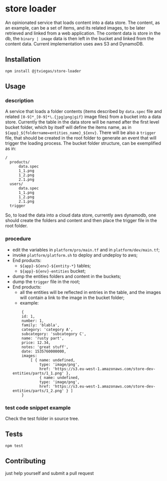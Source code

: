 store loader
=========

An opinionated service that loads content into a data store.
The content, as an example, can be a set of items, and its related images, 
to be later retrieved and linked from a web application. 
The content data is store in the db, the `binary | image` data is then left in the bucket and linked from the content data.
Current implementation uses aws S3 and DynamoDB.

## Installation

  `npm install @jtviegas/store-loader`

## Usage

### description

A service that loads a folder contents (items described by `data.spec` file and related 
```[0-9]*_[0-9]*\.{jpg|png|gif}``` image files) from a bucket into a data store.
Currently the table in the data store will be named after the first level bucket folder, 
which by itself will define the items name, as in ```${app}_${foldername=entities_name}_${env}```.
There will be also a ```trigger``` file, that should be created in the root folder to generate an event
that will trigger the loading process.
The bucket folder structure, can be exemplified as in:

    /
      products/
          data.spec
          1_1.png
          1_2.png
          2.1.png 
      users/  
          data.spec
          1_1.png
          1_2.png
          2.1.png
      trigger
          
So, to load the data into a cloud data store, currently aws dynamodb, one should create the folders and content
and then place the trigger file in the root folder.

### procedure
  - edit the variables in `platform/pro/main.tf` and in `platform/dev/main.tf`;
  - invoke `platform/platform.sh` to deploy and undeploy to aws;
  - End products:
    - `${app}-${env}-${entity-*}` tables; 
    - `${app}-${env}-entities` bucket;
  - dump the entities folders and content in the buckets;
  - dump the `trigger` file in the root;
  - End products:
    - all the entities will be reflected in entries in the table, and the images will contain a link to the image in the bucket folder;
    - example:
    ```
        { 
        id: 1,
        number: 1,
        family: 'blabla',
        category: 'category A',
        subcategory: 'subcategory C',
        name: 'rusty part',
        price: 12.34,
        notes: 'great stuff',
        date: 1535760000000,
        images:
            [ { name: undefined,
                type: 'image/png',
                href: 'https://s3.eu-west-1.amazonaws.com/store-dev-entities/parts/1_1.png' },
                { name: undefined,
                type: 'image/png',
                href: 'https://s3.eu-west-1.amazonaws.com/store-dev-entities/parts/1_2.png' } ] 
        }
    ```
    

### test code snippet example
    
  Check the test folder in source tree.
  
## Tests

    npm test

## Contributing

just help yourself and submit a pull request